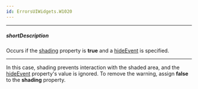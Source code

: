 ```yaml
---
id: ErrorsUIWidgets.W1020
---
```

---
##### shortDescription
Occurs if the [shading](/api-reference/10%20UI%20Components/dxPopover/1%20Configuration/shading.md '/Documentation/ApiReference/UI_Components/dxPopover/Configuration/#shading') property is **true** and a [hideEvent](/api-reference/10%20UI%20Components/dxPopover/1%20Configuration/hideEvent '/Documentation/ApiReference/UI_Components/dxPopover/Configuration/hideEvent/') is specified.

---

In this case, shading prevents interaction with the shaded area, and the [hideEvent](/api-reference/10%20UI%20Components/dxPopover/1%20Configuration/hideEvent '/Documentation/ApiReference/UI_Components/dxPopover/Configuration/hideEvent/') property's value is ignored. To remove the warning, assign **false** to the **shading** property.